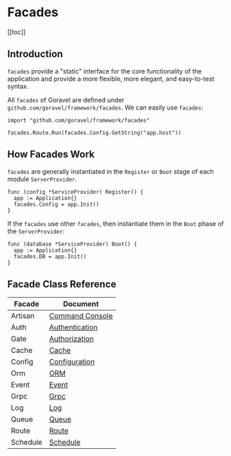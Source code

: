 # Facades

[[toc]]

## Introduction

`facades` provide a "static" interface for the core functionality of the application and provide a more flexible, more elegant, and easy-to-test syntax.

All `facades` of Goravel are defined under `github.com/goravel/framework/facades`. We can easily use `facades`:

```
import "github.com/goravel/framework/facades"

facades.Route.Run(facades.Config.GetString("app.host"))
```

## How Facades Work

`facades` are generally instantiated in the `Register` or `Boot` stage of each module `ServerProvider`.

```
func (config *ServiceProvider) Register() {
  app := Application{}
  facades.Config = app.Init()
}
```

If the `facades` use other `facades`, then instantiate them in the `Boot` phase of the `ServerProvider`:

```
func (database *ServiceProvider) Boot() {
  app := Application{}
  facades.DB = app.Init()
}
```

## Facade Class Reference

| Facade   | Document                                                |
| -------- | ------------------------------------------------------- |
| Artisan  | [Command Console](../digging-deeper/artisan-console.md) |
| Auth     | [Authentication](../digging-deeper/authentication.md)   |
| Gate     | [Authorization](../digging-deeper/authorization.md)     |
| Cache    | [Cache](../digging-deeper/cache.md)                     |
| Config   | [Configuration](../getting-started/configuration.md)    |
| Orm      | [ORM](../orm/getting-started.md)                        |
| Event    | [Event](../digging-deeper/event.md)                     |
| Grpc     | [Grpc](../the-basics/grpc.md)                           |
| Log      | [Log](../the-basics/logging.md)                         |
| Queue    | [Queue](../digging-deeper/queues.md)                    |
| Route    | [Route](../the-basics/routing.md)                       |
| Schedule | [Schedule](../digging-deeper/task-scheduling.md)        |
